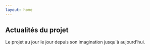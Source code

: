 ```yaml
---
layout: home
---
```


## Actualités du projet

Le projet au jour le jour depuis son imagination jusqu'à aujourd'hui.